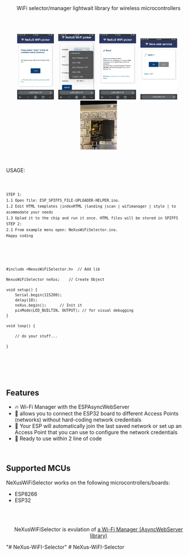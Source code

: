 <p><br/></p>
<p align="center">WiFi selector/manager lightwait library for wireless microcontrollers</p>
</br>
<br/>
<p align="center">
<img src="/docs/IMG_1.jpeg" width="100">
&nbsp;
<img src="/docs/IMG_2.jpeg" width="100">
&nbsp;
<img src="/docs/IMG_3.jpeg" width="100">
&nbsp;
<img src="/docs/IMG_4.jpeg" width="100">
&nbsp;
<img src="/docs/IMG_36.jpeg" width="100">
</p>
<br/>

<p>USAGE:</br>	
<code>
 
	STEP 1:
	1.1 Open file: ESP_SPIFFS_FILE-UPLOADER-HELPER.ino.
	1.2 Edit HTML templates |indexHTML |landing |scan | wifimanager | style | to acommodate your needs 
	1.3 Uplad it to the chip and run it once. HTML files will be stored in SPIFFS
	STEP 2:
	2.1 From example menu open: NeXusWiFiSelector.ino.
	Happy coding
</code> 
<code> 

	#include <NexusWiFiSelector.h>  // Add lib
			
	NexusWiFiSelector neXus;	// Create Object
			
	void setup() {
		Serial.begin(115200);  
		delay(10);
		neXus.begin();		// Init it		
		pinMode(LED_BUILTIN, OUTPUT); // for visual debugging
	}
			
	void loop() {
			
		// do your stuff...
			
	} 	
	
</code>
</p>

<br/>
<br/>

## Features
- 🔥 Wi-Fi Manager with the ESPAsyncWebServer
- 🏀 allows you to connect the ESP32 board to different Access Points (networks) without hard-coding network credentials
- 🎷 Your ESP will automatically join the last saved network or set up an Access Point that you can use to configure the network credentials
- 🛫 Ready to use within 2 line of code 

<br/>

## Supported MCUs
NeXusWiFiSelector works on the following microcontrollers/boards:
- ESP8266
- ESP32

<br/>
<br/>
<p align="center">
	NeXusWiFiSelector is evulation of <a href="https://randomnerdtutorials.com/esp32-wi-fi-manager-asyncwebserver/">a Wi-Fi Manager (AsyncWebServer library)</a>
</p>
"# NeXus-WiFI-Selector" 
# NeXus-WiFI-Selector
